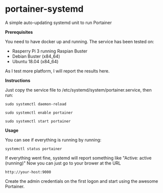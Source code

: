 # portainer-systemd

A simple auto-updating systemd unit to run Portainer


**Prerequisites** 

You need to have docker up and running.
The service has been tested on:

 - Rasperry Pi 3 running Raspian Buster
 - Debian Buster (x84_64) 
 - Ubuntu 18.04 (x84_64) 

As I test more platform, I will report the results here.


**Instructions**

Just copy the service file to /etc/systemd/system/portainer.service, then run:

`sudo systemctl daemon-reload`

`sudo systemctl enable portainer`

`sudo systemctl start portainer`



**Usage**

You can see if everything is running by running:

`systemctl status portainer`

If everything went fine, systemd will report something like "Active: active (running)" Now you can just go to your brower at the URL

    http://your-host:9000

Create the admin credentials on the first logon and start using the awesome Portainer.
